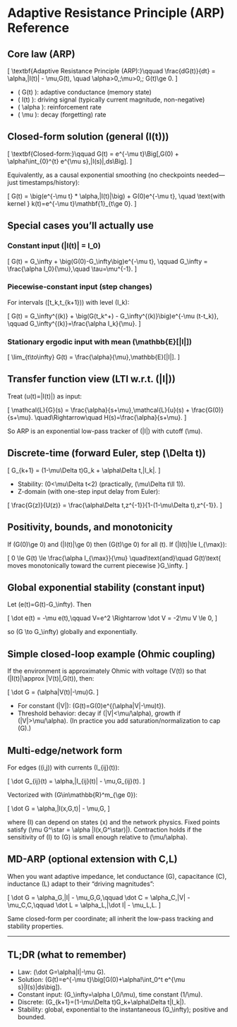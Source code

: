 # Adaptive Resistance Principle (ARP) Reference

## Core law (ARP)

\[
\textbf{Adaptive Resistance Principle (ARP):}\qquad 
\frac{dG(t)}{dt} = \alpha\,|I(t)| - \mu\,G(t),
\quad \alpha>0,\;\mu>0,\; G(t)\ge 0.
\]

- \( G(t) \): adaptive conductance (memory state)
- \( I(t) \): driving signal (typically current magnitude, non-negative)
- \( \alpha \): reinforcement rate
- \( \mu \): decay (forgetting) rate

## Closed-form solution (general \(I(t)\))

\[
\textbf{Closed-form:}\qquad 
G(t) = e^{-\mu t}\Big[\,G(0) + \alpha\!\int_{0}^{t} e^{\mu s}\,|I(s)|\,ds\Big].
\]

Equivalently, as a causal exponential smoothing (no checkpoints needed—just timestamps/history):

\[
G(t) = \big(e^{-\mu t} * \alpha\,|I(t)|\big) + G(0)e^{-\mu t},
\quad \text{with kernel } k(t)=e^{-\mu t}\mathbf{1}_{t\ge 0}.
\]

## Special cases you’ll actually use

### Constant input \(|I(t)| = I_0\)

\[
G(t) = G_\infty + \big(G(0)-G_\infty\big)e^{-\mu t},
\qquad G_\infty = \frac{\alpha I_0}{\mu},\quad \tau=\mu^{-1}.
\]

### Piecewise-constant input (step changes)

For intervals \([t_k,t_{k+1})\) with level \(I_k\):

\[
G(t) = G_\infty^{(k)} + \big(G(t_k^+) - G_\infty^{(k)}\big)e^{-\mu (t-t_k)},
\qquad G_\infty^{(k)}=\frac{\alpha I_k}{\mu}.
\]

### Stationary ergodic input with mean \(\mathbb{E}[|I|]\)

\[
\lim_{t\to\infty} G(t) = \frac{\alpha}{\mu}\,\mathbb{E}[|I|].
\]

## Transfer function view (LTI w.r.t. \(|I|\))

Treat \(u(t)=|I(t)|\) as input:

\[
\mathcal{L}\{G\}(s) = \frac{\alpha}{s+\mu}\,\mathcal{L}\{u\}(s) + \frac{G(0)}{s+\mu}.
\quad\Rightarrow\quad H(s)=\frac{\alpha}{s+\mu}.
\]

So ARP is an exponential low-pass tracker of \(|I|\) with cutoff \(\mu\).

## Discrete-time (forward Euler, step \(\Delta t\))

\[
G_{k+1} = (1-\mu\Delta t)G_k + \alpha\Delta t\,|I_k|.
\]

- Stability: \(0<\mu\Delta t<2\) (practically, \(\mu\Delta t\ll 1\)).
- Z-domain (with one-step input delay from Euler):

\[
\frac{G(z)}{U(z)} = \frac{\alpha\Delta t\,z^{-1}}{1-(1-\mu\Delta t)\,z^{-1}}.
\]

## Positivity, bounds, and monotonicity

If \(G(0)\ge 0\) and \(|I(t)|\ge 0\) then \(G(t)\ge 0\) for all \(t\).
If \(|I(t)|\le I_{\max}\):

\[
0 \le G(t) \le \frac{\alpha I_{\max}}{\mu}
\quad\text{and}\quad
G(t)\text{ moves monotonically toward the current piecewise }G_\infty.
\]

## Global exponential stability (constant input)

Let \(e(t)=G(t)-G_\infty\). Then

\[
\dot e(t) = -\mu e(t),\qquad V=e^2 \Rightarrow \dot V = -2\mu V \le 0,
\]

so \(G \to G_\infty\) globally and exponentially.

## Simple closed-loop example (Ohmic coupling)

If the environment is approximately Ohmic with voltage \(V(t)\) so that \(|I(t)|\approx |V(t)|\,G(t)\), then:

\[
\dot G = (\alpha|V(t)|-\mu)G.
\]

- For constant \(|V|\): \(G(t)=G(0)e^{(\alpha|V|-\mu)t}\).
- Threshold behavior: decay if \(|V|<\mu/\alpha\), growth if \(|V|>\mu/\alpha\).
  (In practice you add saturation/normalization to cap \(G\).)

## Multi-edge/network form

For edges \((i,j)\) with currents \(I_{ij}(t)\):

\[
\dot G_{ij}(t) = \alpha\,|I_{ij}(t)| - \mu\,G_{ij}(t).
\]

Vectorized with \(G\in\mathbb{R}^m_{\ge 0}\):

\[
\dot G = \alpha\,|I(x,G,t)| - \mu\,G,
\]

where \(I\) can depend on states \(x\) and the network physics. Fixed points satisfy
\(\mu G^\star = \alpha |I(x,G^\star)|\). Contraction holds if the sensitivity of \(I\) to \(G\) is small enough relative to \(\mu/\alpha\).

## MD-ARP (optional extension with C,L)

When you want adaptive impedance, let conductance \(G\), capacitance \(C\), inductance \(L\) adapt to their “driving magnitudes”:

\[
\dot G = \alpha_G\,|I| - \mu_G\,G,\qquad 
\dot C = \alpha_C\,|V| - \mu_C\,C,\qquad 
\dot L = \alpha_L\,|\dot I| - \mu_L\,L.
\]

Same closed-form per coordinate; all inherit the low-pass tracking and stability properties.

---

## TL;DR (what to remember)

- Law: \(\dot G=\alpha|I|-\mu G\).
- Solution: \(G(t)=e^{-\mu t}\big[G(0)+\alpha\!\int_0^t e^{\mu s}|I(s)|ds\big]\).
- Constant input: \(G_\infty=\alpha I_0/\mu\), time constant \(1/\mu\).
- Discrete: \(G_{k+1}=(1-\mu\Delta t)G_k+\alpha\Delta t|I_k|\).
- Stability: global, exponential to the instantaneous \(G_\infty\); positive and bounded.

